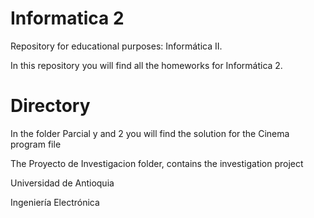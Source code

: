 # Informatica 2
Repository for educational purposes: Informática II.

In this repository you will find all the homeworks for 
Informática 2.

# Directory
In the folder Parcial y and 2 you will find the solution for the Cinema program file

The Proyecto de Investigacion folder, contains the investigation project


Universidad de Antioquia

Ingeniería Electrónica

